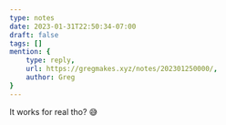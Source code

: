 ```yaml
---
type: notes
date: 2023-01-31T22:50:34-07:00
draft: false
tags: []
mention: { 
	type: reply,
	url: https://gregmakes.xyz/notes/202301250000/, 
	author: Greg
}
---
```


It works for real tho? 😅

